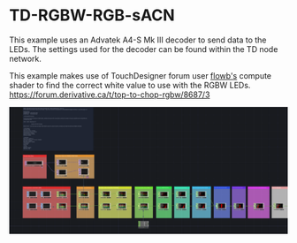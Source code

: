 # TD-RGBW-RGB-sACN
This example uses an Advatek A4-S Mk III decoder to send data to the LEDs. The settings used for the decoder can be found within the TD node network.

This example makes use of TouchDesigner forum user [flowb's](https://forum.derivative.ca/u/flowb/summary) compute shader to find the correct white value to use with the RGBW LEDs.
https://forum.derivative.ca/t/top-to-chop-rgbw/8687/3

![Image of node network](https://github.com/valkyriedimension/TD-RGBW-RGB-sACN/blob/main/TD_Network.png?raw=true)
